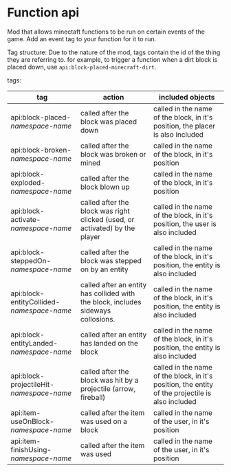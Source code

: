 # Function api

Mod that allows minectaft functions to be run on certain events of the game. Add an event tag to your function for it to run.

Tag structure:
Due to the nature of the mod, tags contain the id of the thing they are referring to. for example, to trigger a function when a dirt block is placed down, use `api:block-placed-minecraft-dirt`.

tags:

| tag  | action |included objects|
| ------------- | ------------- | ------------- |
| api:block-placed-*namespace*-*name*  | called after the block was placed down | called in the name of the block, in it's position, the placer is also included |
| api:block-broken-*namespace*-*name*  | called after the block was broken or mined | called in the name of the block, in it's position|
| api:block-exploded-*namespace*-*name*  | called after the block blown up | called in the name of the block, in it's position|
| api:block-activate-*namespace*-*name*  | called after the block was right clicked (used, or activated) by the player | called in the name of the block, in it's position, the user is also included |
| api:block-steppedOn-*namespace*-*name*  | called after the block was stepped on by an entity | called in the name of the block, in it's position, the entity is also included |
| api:block-entityCollided-*namespace*-*name*  | called after an entity has collided with the block, includes sideways collosions. | called in the name of the block, in it's position, the entity is also included |
| api:block-entityLanded-*namespace*-*name*  | called after an entity has landed on the block | called in the name of the block, in it's position, the entity is also included |
| api:block-projectileHit-*namespace*-*name*  | called after the block was hit by a projectile (arrow, fireball)| called in the name of the block, in it's position, the entity of the projectile is also included |
| api:item-useOnBlock-*namespace*-*name*  | called after the item was used on a block | called in the name of the user, in it's position |
| api:item-finishUsing-*namespace*-*name*  | called after the item was used | called in the name of the user, in it's position |
